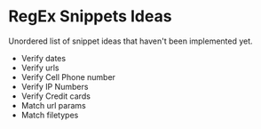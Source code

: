 # RegEx Snippets Ideas
Unordered list of snippet ideas that haven't been implemented yet.

* Verify dates
* Verify urls
* Verify Cell Phone number
* Verify IP Numbers
* Verify Credit cards
* Match url params
* Match filetypes
